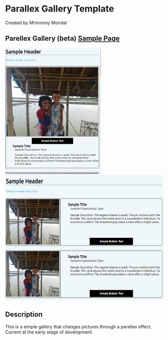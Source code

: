 # Parallex Gallery Template
Created by Mrinnmoy Mondal 


## Parellex Gallery (beta) [Sample Page](https://mims002.github.io/websiteLayouts/parallexGallery/)
<img src="Sample%20Images/mobile.PNG" height="400px"></img>
<img src="Sample%20Images/portrait.PNG" height="400px"></img>
## Description
This is a simple gallery that changes pictures through a parellex effect. Current at the early stage of development. 





